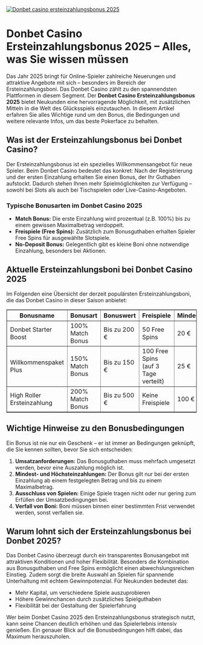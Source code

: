 [![Donbet casino ersteinzahlungsbonus 2025](https://123-caf.pages.dev/gitsignup.png)](https://vrmoo.ru/Bt82HjjY)

<h1>Donbet Casino Ersteinzahlungsbonus 2025 – Alles, was Sie wissen müssen</h1> <p>Das Jahr 2025 bringt für Online-Spieler zahlreiche Neuerungen und attraktive Angebote mit sich – besonders im Bereich der Ersteinzahlungsboni. Das Donbet Casino zählt zu den spannendsten Plattformen in diesem Segment. Der <strong>Donbet Casino Ersteinzahlungsbonus 2025</strong> bietet Neukunden eine hervorragende Möglichkeit, mit zusätzlichen Mitteln in die Welt des Glücksspiels einzutauchen. In diesem Artikel erfahren Sie alles Wichtige rund um den Bonus, die Bedingungen und weitere relevante Infos, um das beste Pokerface zu behalten.</p>  <h2>Was ist der Ersteinzahlungsbonus bei Donbet Casino?</h2> <p>Der Ersteinzahlungsbonus ist ein spezielles Willkommensangebot für neue Spieler. Beim Donbet Casino bedeutet das konkret: Nach der Registrierung und der ersten Einzahlung erhalten Sie einen Bonus, der Ihr Guthaben aufstockt. Dadurch stehen Ihnen mehr Spielmöglichkeiten zur Verfügung – sowohl bei Slots als auch bei Tischspielen oder Live-Casino-Angeboten.</p>  <h3>Typische Bonusarten im Donbet Casino 2025</h3> <ul>   <li><strong>Match Bonus:</strong> Die erste Einzahlung wird prozentual (z.B. 100%) bis zu einem gewissen Maximalbetrag verdoppelt.</li>   <li><strong>Freispiele (Free Spins):</strong> Zusätzlich zum Bonusguthaben erhalten Spieler Free Spins für ausgewählte Slotspiele.</li>   <li><strong>No-Deposit Bonus:</strong> Gelegentlich gibt es kleine Boni ohne notwendige Einzahlung, besonders bei Aktionen.</li> </ul>  <h2>Aktuelle Ersteinzahlungsboni bei Donbet Casino 2025</h2> <p>Im Folgenden eine Übersicht der derzeit populärsten Ersteinzahlungsboni, die das Donbet Casino in dieser Saison anbietet:</p>  <table border="1" cellpadding="8" cellspacing="0">   <thead>     <tr>       <th>Bonusname</th>       <th>Bonusart</th>       <th>Bonuswert</th>       <th>Freispiele</th>       <th>Mindestdepot</th>       <th>Umsatzbedingungen</th>     </tr>   </thead>   <tbody>     <tr>       <td>Donbet Starter Boost</td>       <td>100% Match Bonus</td>       <td>Bis zu 200 €</td>       <td>50 Free Spins</td>       <td>20 €</td>       <td>35x Bonusbetrag</td>     </tr>     <tr>       <td>Willkommenspaket Plus</td>       <td>150% Match Bonus</td>       <td>Bis zu 150 €</td>       <td>100 Free Spins (auf 3 Tage verteilt)</td>       <td>25 €</td>       <td>40x Bonus + Freispieleinsatz</td>     </tr>     <tr>       <td>High Roller Ersteinzahlung</td>       <td>200% Match Bonus</td>       <td>Bis zu 500 €</td>       <td>Keine Freispiele</td>       <td>100 €</td>       <td>50x Bonusbetrag</td>     </tr>   </tbody> </table>  <h2>Wichtige Hinweise zu den Bonusbedingungen</h2> <p>Ein Bonus ist nie nur ein Geschenk – er ist immer an Bedingungen geknüpft, die Sie kennen sollten, bevor Sie sich entscheiden:</p> <ol>   <li><strong>Umsatzanforderungen:</strong> Das Bonusguthaben muss mehrfach umgesetzt werden, bevor eine Auszahlung möglich ist.</li>   <li><strong>Mindest- und Höchsteinzahlungen:</strong> Der Bonus gilt nur bei der ersten Einzahlung ab einem festgelegten Betrag und bis zu einem Maximalbetrag.</li>   <li><strong>Ausschluss von Spielen:</strong> Einige Spiele tragen nicht oder nur gering zum Erfüllen der Umsatzbedingungen bei.</li>   <li><strong>Verfall von Boni:</strong> Boni müssen binnen einer bestimmten Frist verwendet werden, sonst verfallen sie.</li> </ol>  <h2>Warum lohnt sich der Ersteinzahlungsbonus bei Donbet 2025?</h2> <p>Das Donbet Casino überzeugt durch ein transparentes Bonusangebot mit attraktiven Konditionen und hoher Flexibilität. Besonders die Kombination aus Bonusguthaben und Free Spins ermöglicht einen abwechslungsreichen Einstieg. Zudem sorgt die breite Auswahl an Spielen für spannende Unterhaltung mit echtem Gewinnpotenzial. Für Neukunden bedeutet das:</p> <ul>   <li>Mehr Kapital, um verschiedene Spiele auszuprobieren</li>   <li>Höhere Gewinnchancen durch zusätzliches Spielguthaben</li>   <li>Flexibilität bei der Gestaltung der Spielerfahrung</li> </ul>  <p>Wer beim Donbet Casino 2025 den Ersteinzahlungsbonus strategisch nutzt, kann seine Chancen deutlich erhöhen und das Spielerlebnis intensiv genießen. Ein genauer Blick auf die Bonusbedingungen hilft dabei, das Maximum herauszuholen.</p>